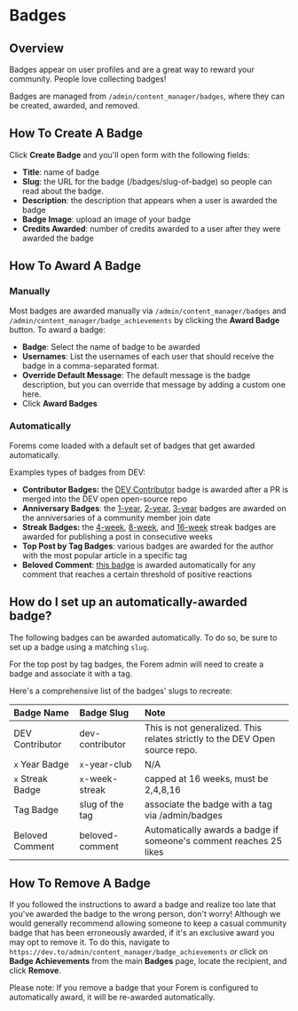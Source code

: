 # Badges

## Overview

Badges appear on user profiles and are a great way to reward your community. People love collecting badges!

Badges are managed from `/admin/content_manager/badges`, where they can be created, awarded, and removed.

## How To Create A Badge

Click **Create Badge** and you'll open form with the following fields:

* **Title**: name of badge
* **Slug**: the URL for the badge \(/badges/slug-of-badge\) so people can read about the badge.
* **Description**: the description that appears when a user is awarded the badge
* **Badge Image**: upload an image of your badge
* **Credits Awarded**: number of credits awarded to a user after they were awarded the badge 

## How To Award A Badge

### Manually

Most badges are awarded manually via `/admin/content_manager/badges` and `/admin/content_manager/badge_achievements` by clicking the **Award Badge** button. To award a badge:

* **Badge**: Select the name of badge to be awarded
* **Usernames**: List the usernames of each user that should receive the badge in a comma-separated format.
* **Override Default Message**: The default message is the badge description, but you can override that message by adding a custom one here.
* Click **Award Badges**

### Automatically

Forems come loaded with a default set of badges that get awarded automatically.

Examples types of badges from DEV:

* **Contributor Badges:** the [DEV Contributor](https://dev.to/badge/dev-contributor) badge is awarded after a PR is merged into the DEV open open-source repo
* **Anniversary Badges**: the [1-year](https://dev.to/badge/one-year-club), [2-year](https://dev.to/badge/two-year-club), [3-year](https://dev.to/badge/three-year-club) badges are awarded on the anniversaries of a community member join date
* **Streak Badges:** the [4-week](https://dev.to/badge/8-week-streak), [8-week](https://dev.to/badge/8-week-streak), and [16-week](https://dev.to/badge/16-week-streak) streak badges are awarded for publishing a post in consecutive weeks
* **Top Post by Tag Badges**: various badges are awarded for the author with the most popular article in a specific tag
* **Beloved Comment**: [this badge](https://dev.to/badge/beloved-comment) is awarded automatically for any comment that reaches a certain threshold of positive reactions

## How do I set up an automatically-awarded badge?

The following badges can be awarded automatically. To do so, be sure to set up a badge using a matching `slug`.

For the top post by tag badges, the Forem admin will need to create a badge and associate it with a tag.

Here's a comprehensive list of the badges' slugs to recreate:

| Badge Name | Badge Slug | Note |
| :--- | :--- | :--- |
| DEV Contributor | dev-contributor | This is not generalized.  This relates strictly to the DEV Open source repo. |
| `x` Year Badge | `x`-year-club | N/A |
| `x` Streak Badge | `x`-week-streak | capped at 16 weeks, must be 2,4,8,16 |
| Tag Badge | slug of the tag | associate the badge with a tag via /admin/badges |
| Beloved Comment | beloved-comment | Automatically awards a badge if someone's comment reaches 25 likes |

## How To Remove A Badge

If you followed the instructions to award a badge and realize too late that you've awarded the badge to the wrong person, don't worry! Although we would generally recommend allowing someone to keep a casual community badge that has been erroneously awarded, if it's an exclusive award you may opt to remove it. To do this, navigate to `https://dev.to/admin/content_manager/badge_achievements` or click on **Badge Achievements** from the main **Badges** page, locate the recipient, and click **Remove**.

Please note: If you remove a badge that your Forem is configured to automatically award, it will be re-awarded automatically.
